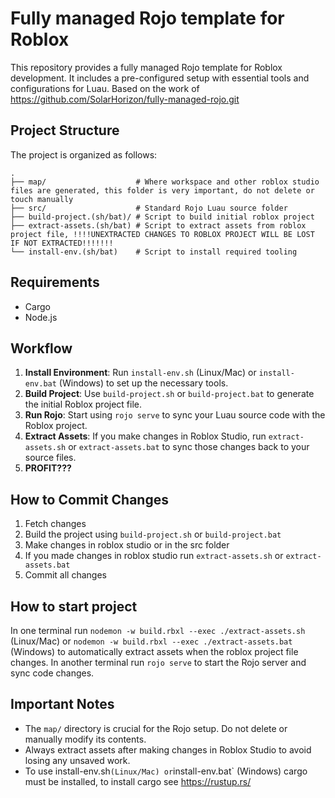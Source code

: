 # Fully managed Rojo template for Roblox

This repository provides a fully managed Rojo template for Roblox development. It includes a pre-configured setup with essential tools and configurations for Luau.
Based on the work of https://github.com/SolarHorizon/fully-managed-rojo.git

## Project Structure
The project is organized as follows:

```
.
├── map/                    # Where workspace and other roblox studio files are generated, this folder is very important, do not delete or touch manually
├── src/                    # Standard Rojo Luau source folder
├── build-project.(sh/bat)/ # Script to build initial roblox project
├── extract-assets.(sh/bat) # Script to extract assets from roblox project file, !!!!UNEXTRACTED CHANGES TO ROBLOX PROJECT WILL BE LOST IF NOT EXTRACTED!!!!!!!
└── install-env.(sh/bat)    # Script to install required tooling
```
## Requirements
 - Cargo
 - Node.js

## Workflow
1. **Install Environment**: Run `install-env.sh` (Linux/Mac) or `install-env.bat` (Windows) to set up the necessary tools.
2. **Build Project**: Use `build-project.sh` or `build-project.bat` to generate the initial Roblox project file.
3. **Run Rojo**: Start using `rojo serve` to sync your Luau source code with the Roblox project.
4. **Extract Assets**: If you make changes in Roblox Studio, run `extract-assets.sh` or `extract-assets.bat` to sync those changes back to your source files.
5. **PROFIT???**

## How to Commit Changes
1. Fetch changes
2. Build the project using `build-project.sh` or `build-project.bat`
3. Make changes in roblox studio or in the src folder
4. If you made changes in roblox studio run `extract-assets.sh` or `extract-assets.bat`
5. Commit all changes

## How to start project
In one terminal run `nodemon -w build.rbxl --exec ./extract-assets.sh` (Linux/Mac) or `nodemon -w build.rbxl --exec ./extract-assets.bat` (Windows) to automatically extract assets when the roblox project file changes.
In another terminal run `rojo serve` to start the Rojo server and sync code changes.

## Important Notes
- The `map/` directory is crucial for the Rojo setup. Do not delete or manually modify its contents.
- Always extract assets after making changes in Roblox Studio to avoid losing any unsaved work.
- To use install-env.sh` (Linux/Mac) or `install-env.bat` (Windows) cargo must be installed, to install cargo see https://rustup.rs/
